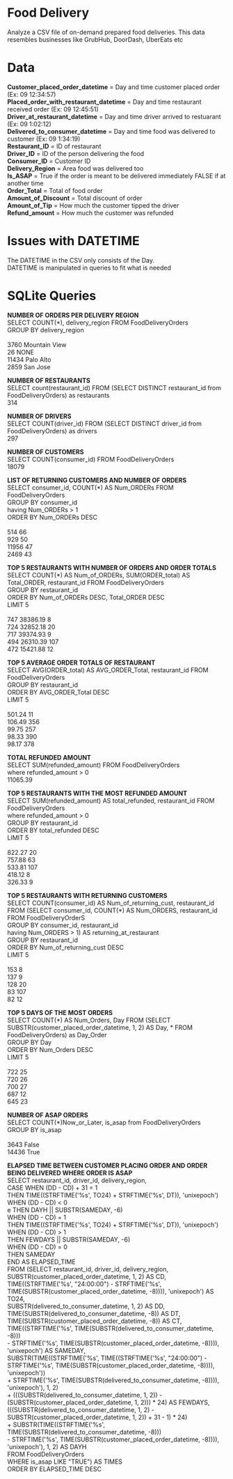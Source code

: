 # **Food Delivery**
Analyze a CSV file of on-demand prepared food deliveries. 
This data resembles businesses like GrubHub, DoorDash, UberEats etc

# Data
**Customer_placed_order_datetime** = Day and time customer placed order (Ex: 09 12:34:57) <br/>
**Placed_order_with_restaurant_datetime** = Day and time restaurant received order (Ex: 09 12:45:51) <br/>
**Driver_at_restaurant_datetime** = Day and time driver arrived to restuarant (Ex: 09 1:02:12) <br/>
**Delivered_to_consumer_datetime** = Day and time food was delivered to customer (Ex: 09 1:34:19) <br/>
**Restaurant_ID** = ID of restaurant <br/>
**Driver_ID** = ID of the person delivering the food <br/>
**Consumer_ID** = Customer ID <br/>
**Delivery_Region** = Area food was delivered too <br/>
**Is_ASAP** = True if the order is meant to be delivered immediately FALSE if at another time <br/>
**Order_Total** = Total of food order <br/>
**Amount_of_Discount** = Total discount of order <br/>
**Amount_of_Tip** = How much the customer tipped the driver <br/>
**Refund_amount** = How much the customer was refunded <br/>

# Issues with DATETIME
The DATETIME in the CSV only consists of the Day. <br/>
DATETIME is manipulated in queries to fit what is needed

# SQLite Queries
**NUMBER OF ORDERS PER DELIVERY REGION**  <br/>
SELECT COUNT(*), delivery_region FROM FoodDeliveryOrders  <br/>
GROUP BY delivery_region <br/>
<br/>
3760  Mountain View <br/>
26    NONE <br/>
11434 Palo Alto <br/>
2859  San Jose <br/>

**NUMBER OF RESTAURANTS**  <br/>
SELECT count(restaurant_id) FROM (SELECT DISTINCT restaurant_id from FoodDeliveryOrders) as restaurants <br/>
314 <br/>

**NUMBER OF DRIVERS** <br/>
SELECT COUNT(driver_id) FROM (SELECT DISTINCT driver_id from FoodDeliveryOrders) as drivers<br/>
297 <br/>

**NUMBER OF CUSTOMERS** <br/>
SELECT COUNT(consumer_id) FROM FoodDeliveryOrders <br/>
18079 <br/>

**LIST OF RETURNING CUSTOMERS AND NUMBER OF ORDERS** <br/>
SELECT consumer_id, COUNT(*) AS Num_ORDERs FROM FoodDeliveryOrders <br/>
GROUP BY consumer_id <br/>
having Num_ORDERs > 1 <br/>
ORDER BY Num_ORDERs DESC <br/>
<br/>
514	66 <br/>
929	50 <br/>
11956	47 <br/>
2469	43 <br/>

**TOP 5 RESTAURANTS WITH NUMBER OF ORDERS AND ORDER TOTALS** <br/>
SELECT COUNT(*) AS Num_of_ORDERs, SUM(ORDER_total) AS Total_ORDER, restaurant_id FROM FoodDeliveryOrders <br/>
GROUP BY restaurant_id <br/>
ORDER BY Num_of_ORDERs DESC, Total_ORDER DESC <br/>
LIMIT 5 <br/>
<br/>
747	38386.19	8<br/>
724	32852.18	20<br/>
717	39374.93	9<br/>
494	26310.39	107<br/>
472	15421.88	12<br/>

**TOP 5 AVERAGE ORDER TOTALS OF RESTAURANT** <br/>
SELECT  AVG(ORDER_total) AS AVG_ORDER_Total, restaurant_id FROM FoodDeliveryOrders <br/>
GROUP BY restaurant_id <br/>
ORDER BY AVG_ORDER_Total DESC <br/>
LIMIT 5 <br/>
<br/>
501.24		11 <br/>
106.49		356 <br/>
99.75		257 <br/>
98.33		390 <br/>
98.17		378 <br/>
	

**TOTAL REFUNDED AMOUNT** <br/>
SELECT  SUM(refunded_amount) FROM FoodDeliveryOrders <br/>
where refunded_amount > 0 <br/>
11065.39 <br/>

**TOP 5 RESTAURANTS WITH THE MOST REFUNDED AMOUNT** <br/>
SELECT  SUM(refunded_amount) AS total_refunded, restaurant_id FROM FoodDeliveryOrders <br/>
where refunded_amount > 0 <br/>
GROUP BY restaurant_id <br/>
ORDER BY total_refunded DESC <br/>
LIMIT 5 <br/>
<br/>
822.27		20 <br/>
757.88		63 <br/>
533.81		107 <br/>
418.12		8 <br/>
326.33		9 <br/>

**TOP 5 RESTAURANTS WITH RETURNING CUSTOMERS** <br/>
SELECT COUNT(consumer_id) AS Num_of_returning_cust, restaurant_id FROM (SELECT consumer_id, COUNT(*) AS Num_ORDERS, restaurant_id FROM FoodDeliveryOrderS <br/>
GROUP BY consumer_id, restaurant_id <br/>
having Num_ORDERS > 1) AS returning_at_restaurant <br/>
GROUP BY restaurant_id <br/>
ORDER BY Num_of_returning_cust DESC <br/>
LIMIT 5 <br/>
<br/>
153	8 <br/>
137	9 <br/>
128	20 <br/>
83	107 <br/>
82	12 <br/>


**TOP 5 DAYS OF THE MOST ORDERS** <br/>
SELECT COUNT(*) AS Num_Orders, Day FROM (SELECT SUBSTR(customer_placed_order_datetime, 1, 2) AS Day, *  FROM FoodDeliveryOrders) as Day_Order <br/>
GROUP BY Day <br/>
ORDER BY Num_Orders DESC <br/>
LIMIT 5 <br/>
<br/>
722	25 <br/>
720	26 <br/>
700	27 <br/>
687	12 <br/>
645	23 <br/>

**NUMBER OF ASAP ORDERS** <br/>
SELECT COUNT(*)Now_or_Later, is_asap from FoodDeliveryOrders <br/>
GROUP BY is_asap <br/>
<br/>
3643	False <br/>
14436	True <br/>


**ELAPSED TIME BETWEEN CUSTOMER PLACING ORDER AND ORDER BEING DELIVERED WHERE ORDER IS ASAP** <br/>
SELECT  restaurant_id, driver_id, delivery_region, <br/>
CASE WHEN (DD - CD) + 31 = 1  <br/>
	 THEN TIME((STRFTIME('%s', TO24) + STRFTIME('%s', DT)), 'unixepoch') <br/>
         WHEN (DD - CD)  < 0 <br/>e
     	 THEN DAYH || SUBSTR(SAMEDAY, -6) <br/>
	 WHEN (DD - CD) = 1  <br/>
      	 THEN  TIME((STRFTIME('%s', TO24) + STRFTIME('%s', DT)), 'unixepoch') <br/>
     	 WHEN (DD - CD) > 1 <br/>
     	 THEN  FEWDAYS || SUBSTR(SAMEDAY, -6) <br/>
     	 WHEN (DD - CD) = 0 <br/>
     	 THEN SAMEDAY <br/>
	 END AS ELAPSED_TIME <br/>
		FROM (SELECT  restaurant_id, driver_id, delivery_region, SUBSTR(customer_placed_order_datetime, 1, 2) AS CD,  <br/>
      		TIME((STRFTIME('%s', "24:00:00") - STRFTIME('%s', TIME(SUBSTR(customer_placed_order_datetime, -8)))), 'unixepoch') AS TO24, <br/>
	  	SUBSTR(delivered_to_consumer_datetime, 1, 2) AS DD,  <br/>
      		TIME(SUBSTR(delivered_to_consumer_datetime, -8)) AS DT, <br/>
      		TIME(SUBSTR(customer_placed_order_datetime, -8)) AS CT, <br/>
      		TIME((STRFTIME('%s', TIME(SUBSTR(delivered_to_consumer_datetime, -8)))  <br/>
            	- STRFTIME('%s', TIME(SUBSTR(customer_placed_order_datetime, -8)))), 'unixepoch') AS SAMEDAY,  <br/>
      		SUBSTR(TIME((STRFTIME('%s', TIME((STRFTIME('%s', "24:00:00") - STRFTIME('%s', TIME(SUBSTR(customer_placed_order_datetime, -8)))), 'unixepoch'))  <br/>
            	+ STRFTIME('%s', TIME(SUBSTR(delivered_to_consumer_datetime, -8)))), 'unixepoch'), 1, 2)  <br/>
      	    	+ (((SUBSTR(delivered_to_consumer_datetime, 1, 2)) - (SUBSTR(customer_placed_order_datetime, 1, 2))) * 24) AS FEWDAYS,  <br/>
	  	(((SUBSTR(delivered_to_consumer_datetime, 1, 2) - SUBSTR(customer_placed_order_datetime, 1, 2)) + 31 - 1) * 24) <br/>
      		+ SUBSTR(TIME((STRFTIME('%s', TIME(SUBSTR(delivered_to_consumer_datetime, -8)))  <br/>
            	- STRFTIME('%s', TIME(SUBSTR(customer_placed_order_datetime, -8)))), 'unixepoch'), 1, 2) AS DAYH <br/>
		FROM FoodDeliveryOrders <br/>
		WHERE is_asap LIKE "TRUE") AS TIMES <br/>
ORDER BY ELAPSED_TIME DESC

